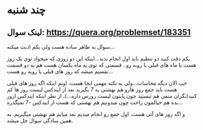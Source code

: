 # چند شنبه

## لینک سوال: https://quera.org/problemset/183351

سوال به ظاهر ساده هست ولی یکم اذیت میکنه...

یکم دقت کنید دو تنظیم باید اول انجام بدید...اینکه این دو روزی که میخواد توی یک روز هست یا ماه های قبلی یا روبه رو..
قسمتی که توی یه ماه یکسان هست هم به دو قسمت تقسیم میشه که روز های قبلی یا روبه رو هست...

خب الان دیگه محاسات...ولی یه نکته مهمی ایجا هست، اونم اینکه اگه روز های قبلی هست باید حمع روز هارو هم نهشتی به 7 بگیرید بعد از ایندکس لیست روز ها کم کنید(نگران منفی هم نیستید چون پایتون لیست رورس داره...)، از نظر اینکه ایندکس ارور بده هم خیالمون راحت چون میدونیم هم نهستی که هست از ایندکس -7 نمیگذره...

و اگه روز های آتی هست، اول جمع رو انجام میدیم بعد میایم هم نهشتی میگیریم. به همین سادگی سوال حل میشه.
